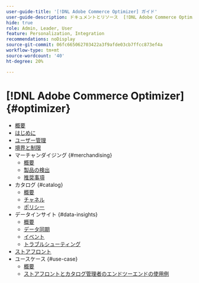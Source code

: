 ```yaml
---
user-guide-title: '[!DNL Adobe Commerce Optimizer] ガイド'
user-guide-description: ドキュメントとリソース  [!DNL Adobe Commerce Optimizer].
hide: true
role: Admin, Leader, User
feature: Personalization, Integration
recommendations: noDisplay
source-git-commit: 06fc665062703422a3f9afde03cb7ffcc873ef4a
workflow-type: tm+mt
source-wordcount: '40'
ht-degree: 20%

---
```


# [!DNL Adobe Commerce Optimizer] {#optimizer}

- [概要](overview.md)
- [はじめに](get-started.md)
- [ユーザー管理](user-management.md)
- [境界と制限](boundaries-limits.md)
- マーチャンダイジング {#merchandising}
   - [概要](./merchandising/overview.md)
   - [製品の検出](./merchandising/product-discovery.md)
   - [推奨事項](./merchandising/recommendations.md)
- カタログ {#catalog}
   - [概要](./catalog/overview.md)
   - [チャネル](./catalog/channels.md)
   - [ポリシー](./catalog/policies.md)
- データインサイト {#data-insights}
   - [概要](./data-insights/overview.md)
   - [データ同期](./data-insights/data-sync.md)
   - [イベント](./data-insights/eventing.md)
   - [トラブルシューティング](./data-insights/troubleshooting.md)
- [ストアフロント](storefront.md)
- ユースケース {#use-case}
   - [概要](./use-case/overview.md)
   - [ストアフロントとカタログ管理者のエンドツーエンドの使用例](./use-case/admin-use-case.md)


